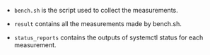 - `bench.sh` is the script used to collect the measurements.

- `result` contains all the measurements made by bench.sh.

- `status_reports` contains the outputs of systemctl status for each measurement.
